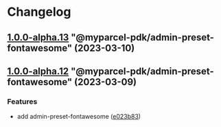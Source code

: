 # Changelog

<!-- MONODEPLOY:BELOW -->

## [1.0.0-alpha.13](https://github/myparcelnl/js-pdk/compare/@myparcel-pdk/admin-preset-fontawesome@1.0.0-alpha.12...@myparcel-pdk/admin-preset-fontawesome@1.0.0-alpha.13) "@myparcel-pdk/admin-preset-fontawesome" (2023-03-10)




## [1.0.0-alpha.12](https://github/myparcelnl/js-pdk/compare/@myparcel-pdk/admin-preset-fontawesome@1.0.0-alpha.11...@myparcel-pdk/admin-preset-fontawesome@1.0.0-alpha.12) "@myparcel-pdk/admin-preset-fontawesome" (2023-03-09)


### Features

* add admin-preset-fontawesome ([e023b83](https://github/myparcelnl/js-pdk/commit/e023b833bd1da1db62a226b7ac43675a22ca3583))


